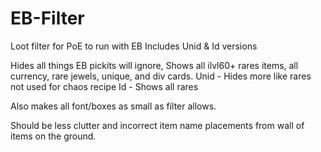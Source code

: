 # EB-Filter
Loot filter for PoE to run with EB
Includes Unid & Id versions

Hides all things EB pickits will ignore, Shows all ilvl60+ rares items, all currency, rare jewels, unique, and div cards.
Unid - Hides more like rares not used for chaos recipe
Id - Shows all rares

Also makes all font/boxes as small as filter allows. 

Should be less clutter and incorrect item name placements from wall of items on the ground.
